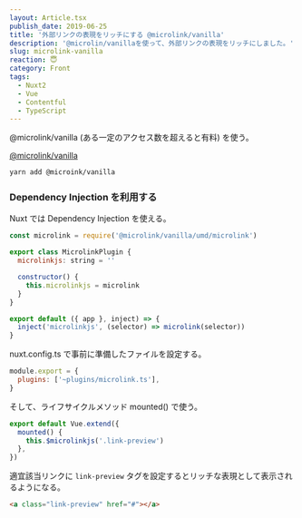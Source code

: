 ```yaml
---
layout: Article.tsx
publish_date: 2019-06-25
title: '外部リンクの表現をリッチにする @microlink/vanilla'
description: '@microlin/vanillaを使って、外部リンクの表現をリッチにしました。'
slug: microlink-vanilla
reaction: 😇
category: Front
tags:
  - Nuxt2
  - Vue
  - Contentful
  - TypeScript
---
```


@microlink/vanilla (ある一定のアクセス数を超えると有料) を使う。

<a class="link-preview" href="https://microlink.io/docs/sdk/getting-started/overview">@microlink/vanilla</a>

```bash
yarn add @microink/vanilla
```

### Dependency Injection を利用する

Nuxt では Dependency Injection を使える。

```js
const microlink = require('@microlink/vanilla/umd/microlink')

export class MicrolinkPlugin {
  microlinkjs: string = ''

  constructor() {
    this.microlinkjs = microlink
  }
}

export default ({ app }, inject) => {
  inject('microlinkjs', (selector) => microlink(selector))
}
```

nuxt.config.ts で事前に準備したファイルを設定する。

```js
module.export = {
  plugins: ['~plugins/microlink.ts'],
}
```

そして、ライフサイクルメソッド mounted() で使う。

```js
export default Vue.extend({
  mounted() {
    this.$microlinkjs('.link-preview')
  },
})
```

適宜該当リンクに `link-preview` タグを設定するとリッチな表現として表示されるようになる。

```md
<a class="link-preview" href="#"></a>
```
